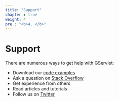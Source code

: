 ```yaml
---
title: "Support"
chapter : true
weight: 4
pre : "<b>4. </b>"
---
```


# Support

There are numerous ways to get help with GServlet:

* Download our [code examples](https://github.com/GServlet/gservlet-examples)
* Ask a question on [Stack Overflow](https://stackoverflow.com/)
* Get experience from others
* Read articles and tutorials
* Follow us on [Twitter](https://twitter.com/intent/follow?screen_name=gservlet)
